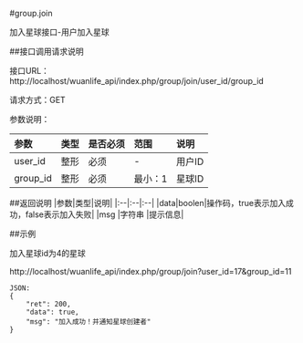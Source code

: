#group.join

加入星球接口-用户加入星球

##接口调用请求说明

接口URL：http://localhost/wuanlife_api/index.php/group/join/user_id/group_id

请求方式：GET

参数说明：

|参数|类型|是否必须|范围|说明|
|:--|:--|:--|:--|:--|
|user_id|整形|必须|-|用户ID|
|group_id|整形|必须|最小：1 |星球ID|

##返回说明
|参数|类型|说明|
|:--|:--|:--|
|data|boolen|操作码，true表示加入成功，false表示加入失败|
|msg                  |字符串 |提示信息|

##示例

加入星球id为4的星球

http://localhost/wuanlife_api/index.php/group/join?user_id=17&group_id=11


    JSON:
    {
        "ret": 200,
        "data": true,
        "msg": "加入成功！并通知星球创建者"
    }
